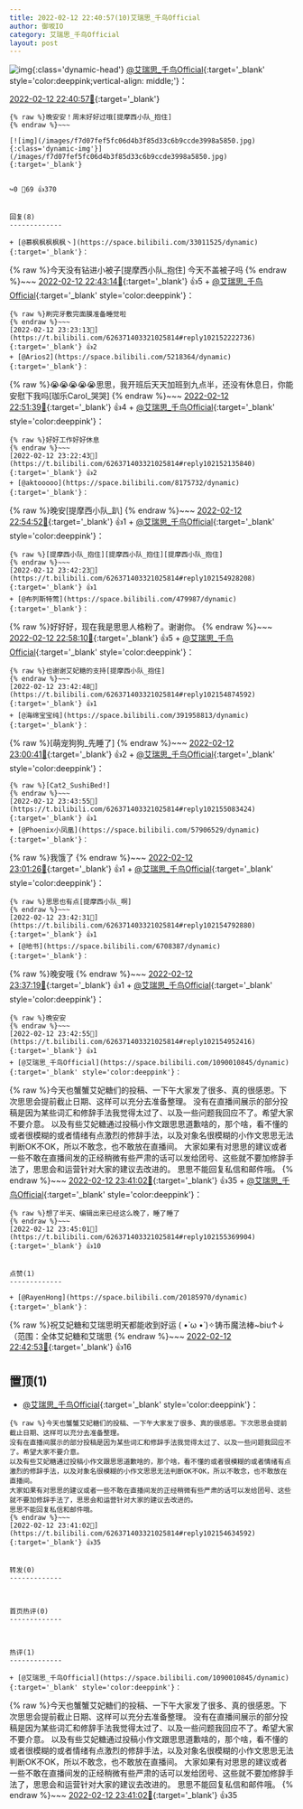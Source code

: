 ```yaml
---
title: 2022-02-12 22:40:57(10)艾瑞思_千鸟Official
author: 御坂IO
category: 艾瑞思_千鸟Official
layout: post
---
```


![img](/images/7e08840c56f251de28bdf766b647bd5fe9a5d50a.jpg){:class='dynamic-head'}
[@艾瑞思_千鸟Official](https://space.bilibili.com/1090010845/dynamic){:target='_blank' style='color:deeppink;vertical-align: middle;'}：

[2022-02-12 22:40:57🔗](https://t.bilibili.com/626371403321025814){:target='_blank'}

~~~
{% raw %}晚安安！周末好好过哦[提摩西小队_抱住]
{% endraw %}~~~

[![img](/images/f7d07fef5fc06d4b3f85d33c6b9ccde3998a5850.jpg){:class='dynamic-img'}](/images/f7d07fef5fc06d4b3f85d33c6b9ccde3998a5850.jpg){:target='_blank'}


↪️0 💬69 👍370


回复(8)
-------------

+ [@慕枫枫枫枫枫丶](https://space.bilibili.com/33011525/dynamic){:target='_blank'}：
~~~
{% raw %}今天没有钻进小被子[提摩西小队_抱住]
今天不盖被子吗
{% endraw %}~~~
[2022-02-12 22:43:14🔗](https://t.bilibili.com/626371403321025814#reply102146447056){:target='_blank'} 👍5
    + [@艾瑞思_千鸟Official](https://space.bilibili.com/1090010845/dynamic){:target='_blank' style='color:deeppink'}：
~~~
{% raw %}刷完牙敷完面膜准备睡觉啦
{% endraw %}~~~
[2022-02-12 23:23:13🔗](https://t.bilibili.com/626371403321025814#reply102152222736){:target='_blank'} 👍2
+ [@Arios2](https://space.bilibili.com/5218364/dynamic){:target='_blank'}：
~~~
{% raw %}😭😭😭😭😭思思，我开班后天天加班到九点半，还没有休息日，你能安慰下我吗[珈乐Carol_哭哭]
{% endraw %}~~~
[2022-02-12 22:51:39🔗](https://t.bilibili.com/626371403321025814#reply102147840272){:target='_blank'} 👍4
    + [@艾瑞思_千鸟Official](https://space.bilibili.com/1090010845/dynamic){:target='_blank' style='color:deeppink'}：
~~~
{% raw %}好好工作好好休息
{% endraw %}~~~
[2022-02-12 23:22:43🔗](https://t.bilibili.com/626371403321025814#reply102152135840){:target='_blank'} 👍2
+ [@aktooooo](https://space.bilibili.com/8175732/dynamic){:target='_blank'}：
~~~
{% raw %}晚安[提摩西小队_趴]
{% endraw %}~~~
[2022-02-12 22:54:52🔗](https://t.bilibili.com/626371403321025814#reply102148322432){:target='_blank'} 👍1
    + [@艾瑞思_千鸟Official](https://space.bilibili.com/1090010845/dynamic){:target='_blank' style='color:deeppink'}：
~~~
{% raw %}[提摩西小队_抱住][提摩西小队_抱住][提摩西小队_抱住]
{% endraw %}~~~
[2022-02-12 23:42:23🔗](https://t.bilibili.com/626371403321025814#reply102154928208){:target='_blank'} 👍1
+ [@布列斯特莺](https://space.bilibili.com/479987/dynamic){:target='_blank'}：
~~~
{% raw %}好好好，现在我是思思人格粉了。谢谢你。
{% endraw %}~~~
[2022-02-12 22:58:10🔗](https://t.bilibili.com/626371403321025814#reply102148741872){:target='_blank'} 👍5
    + [@艾瑞思_千鸟Official](https://space.bilibili.com/1090010845/dynamic){:target='_blank' style='color:deeppink'}：
~~~
{% raw %}也谢谢艾妃糖的支持[提摩西小队_抱住]
{% endraw %}~~~
[2022-02-12 23:42:48🔗](https://t.bilibili.com/626371403321025814#reply102154874592){:target='_blank'} 👍1
+ [@海绵宝宝纯](https://space.bilibili.com/391958813/dynamic){:target='_blank'}：
~~~
{% raw %}[萌宠狗狗_先睡了]
{% endraw %}~~~
[2022-02-12 23:00:41🔗](https://t.bilibili.com/626371403321025814#reply102149016576){:target='_blank'} 👍2
    + [@艾瑞思_千鸟Official](https://space.bilibili.com/1090010845/dynamic){:target='_blank' style='color:deeppink'}：
~~~
{% raw %}[Cat2_SushiBed!]
{% endraw %}~~~
[2022-02-12 23:43:55🔗](https://t.bilibili.com/626371403321025814#reply102155083424){:target='_blank'} 👍1
+ [@Phoenix小凤凰](https://space.bilibili.com/57906529/dynamic){:target='_blank'}：
~~~
{% raw %}我饿了
{% endraw %}~~~
[2022-02-12 23:01:26🔗](https://t.bilibili.com/626371403321025814#reply102149150096){:target='_blank'} 👍1
    + [@艾瑞思_千鸟Official](https://space.bilibili.com/1090010845/dynamic){:target='_blank' style='color:deeppink'}：
~~~
{% raw %}思思也有点[提摩西小队_啊]
{% endraw %}~~~
[2022-02-12 23:42:31🔗](https://t.bilibili.com/626371403321025814#reply102154792880){:target='_blank'} 👍1
+ [@地书](https://space.bilibili.com/6708387/dynamic){:target='_blank'}：
~~~
{% raw %}晚安哦
{% endraw %}~~~
[2022-02-12 23:37:19🔗](https://t.bilibili.com/626371403321025814#reply102154148320){:target='_blank'} 👍1
    + [@艾瑞思_千鸟Official](https://space.bilibili.com/1090010845/dynamic){:target='_blank' style='color:deeppink'}：
~~~
{% raw %}晚安安
{% endraw %}~~~
[2022-02-12 23:42:55🔗](https://t.bilibili.com/626371403321025814#reply102154952416){:target='_blank'} 👍1
+ [@艾瑞思_千鸟Official](https://space.bilibili.com/1090010845/dynamic){:target='_blank' style='color:deeppink'}：
~~~
{% raw %}今天也蟹蟹艾妃糖们的投稿、一下午大家发了很多、真的很感恩。下次思思会提前截止日期、这样可以充分去准备整理。
没有在直播间展示的部分投稿是因为某些词汇和修辞手法我觉得太过了、以及一些问题我回应不了。希望大家不要介意。
以及有些艾妃糖通过投稿小作文跟思思道歉啥的，那个啥，看不懂的或者很模糊的或者情绪有点激烈的修辞手法，以及对象名很模糊的小作文思思无法判断OK不OK，所以不敢念，也不敢放在直播间。
大家如果有对思思的建议或者一些不敢在直播间发的正经稍微有些严肃的话可以发给团号、这些就不要加修辞手法了，思思会和运营针对大家的建议去改进的。
思思不能回复私信和邮件哦。
{% endraw %}~~~
[2022-02-12 23:41:02🔗](https://t.bilibili.com/626371403321025814#reply102154634592){:target='_blank'} 👍35
    + [@艾瑞思_千鸟Official](https://space.bilibili.com/1090010845/dynamic){:target='_blank' style='color:deeppink'}：
~~~
{% raw %}想了半天、编辑出来已经这么晚了，睡了睡了
{% endraw %}~~~
[2022-02-12 23:45:01🔗](https://t.bilibili.com/626371403321025814#reply102155369904){:target='_blank'} 👍10


点赞(1)
-------------

+ [@RayenHong](https://space.bilibili.com/20185970/dynamic){:target='_blank'}：
~~~
{% raw %}祝艾妃糖和艾瑞思明天都能收到好运
( •̀ ω •́ )✧铸币魔法棒~biu↑↓（范围：全体艾妃糖和艾瑞思
{% endraw %}~~~
[2022-02-12 22:42:53🔗](https://t.bilibili.com/626371403321025814#reply102146576336){:target='_blank'} 👍16


置顶(1)
-------------

+ [@艾瑞思_千鸟Official](https://space.bilibili.com/1090010845/dynamic){:target='_blank' style='color:deeppink'}：
~~~
{% raw %}今天也蟹蟹艾妃糖们的投稿、一下午大家发了很多、真的很感恩。下次思思会提前截止日期、这样可以充分去准备整理。
没有在直播间展示的部分投稿是因为某些词汇和修辞手法我觉得太过了、以及一些问题我回应不了。希望大家不要介意。
以及有些艾妃糖通过投稿小作文跟思思道歉啥的，那个啥，看不懂的或者很模糊的或者情绪有点激烈的修辞手法，以及对象名很模糊的小作文思思无法判断OK不OK，所以不敢念，也不敢放在直播间。
大家如果有对思思的建议或者一些不敢在直播间发的正经稍微有些严肃的话可以发给团号、这些就不要加修辞手法了，思思会和运营针对大家的建议去改进的。
思思不能回复私信和邮件哦。
{% endraw %}~~~
[2022-02-12 23:41:02🔗](https://t.bilibili.com/626371403321025814#reply102154634592){:target='_blank'} 👍35


转发(0)
-------------



首页热评(0)
-------------



热评(1)
-------------

+ [@艾瑞思_千鸟Official](https://space.bilibili.com/1090010845/dynamic){:target='_blank' style='color:deeppink'}：
~~~
{% raw %}今天也蟹蟹艾妃糖们的投稿、一下午大家发了很多、真的很感恩。下次思思会提前截止日期、这样可以充分去准备整理。
没有在直播间展示的部分投稿是因为某些词汇和修辞手法我觉得太过了、以及一些问题我回应不了。希望大家不要介意。
以及有些艾妃糖通过投稿小作文跟思思道歉啥的，那个啥，看不懂的或者很模糊的或者情绪有点激烈的修辞手法，以及对象名很模糊的小作文思思无法判断OK不OK，所以不敢念，也不敢放在直播间。
大家如果有对思思的建议或者一些不敢在直播间发的正经稍微有些严肃的话可以发给团号、这些就不要加修辞手法了，思思会和运营针对大家的建议去改进的。
思思不能回复私信和邮件哦。
{% endraw %}~~~
[2022-02-12 23:41:02🔗](https://t.bilibili.com/626371403321025814#reply102154634592){:target='_blank'} 👍35


